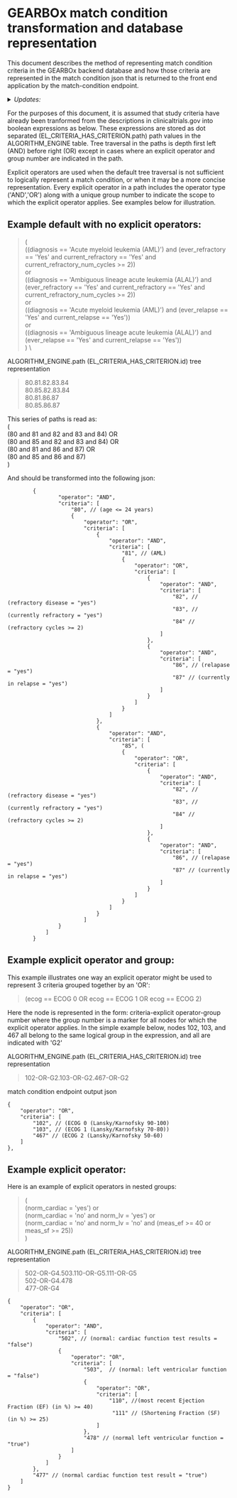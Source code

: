 # GEARBOx match condition transformation and database representation

This document describes the method of representing match condition criteria in the GEARBOx backend database and how those criteria are represented in the match condition json that is returned to the front end application by the match-condition endpoint.

<details>
  <summary>
    <em>Updates:</em>
  </summary>
  
> - July 12, 2022
>   - Initial revision
</details>

For the purposes of this document, it is assumed that study criteria have already been tranformed from the descriptions in <href> clinicaltrials.gov </href>  into boolean expressions as below. These expressions are stored as dot separated (EL_CRITERIA_HAS_CRITERION.path) path values in the ALGORITHM_ENGINE table. Tree traversal in the paths is depth first left (AND) before right (OR) except in cases where an explicit operator and group number are indicated in the path. 

Explicit operators are used when the default tree traversal is not sufficient to logically represent a match condition, or when it may be a more concise representation. Every explicit operator in a path includes the operator type ('AND','OR') along with a unique group number to indicate the scope to which the explicit operator applies. See examples below for illustration. 

## Example default with no explicit operators:
> ( \
> ((diagnosis == 'Acute myeloid leukemia (AML)') and (ever_refractory == 'Yes' and current_refractory == 'Yes' and current_refractory_num_cycles >= 2)) \
> or \
> ((diagnosis == 'Ambiguous lineage acute leukemia (ALAL)') and (ever_refractory == 'Yes' and current_refractory == 'Yes' and current_refractory_num_cycles >= 2)) \
> or \
> ((diagnosis == 'Acute myeloid leukemia (AML)') and (ever_relapse == 'Yes' and current_relapse == 'Yes')) \
> or \
> ((diagnosis == 'Ambiguous lineage acute leukemia (ALAL)') and (ever_relapse == 'Yes' and current_relapse == 'Yes')) \
> ) \

ALGORITHM_ENGINE.path (EL_CRITERIA_HAS_CRITERION.id) tree representation
> 80.81.82.83.84 \
> 80.85.82.83.84 \
> 80.81.86.87 \
> 80.85.86.87 

This series of paths is read as: \
( \
    (80 and 81 and 82 and 83 and 84) OR \
    (80 and 85 and 82 and 83 and 84) OR \
    (80 and 81 and 86 and 87)  OR \
    (80 and 85 and 86 and 87) \
)

And should be transformed into the following json:
```jsonc
        {       
                "operator": "AND", 
                "criteria": [
                    "80", // (age <= 24 years)
                    {   
                        "operator": "OR",
                        "criteria": [ 
                            {   
                                "operator": "AND", 
                                "criteria": [ 
                                    "81", // (AML)
                                    {   
                                        "operator": "OR", 
                                        "criteria": [
                                            {    
                                                "operator": "AND", 
                                                "criteria": [
                                                    "82", // (refractory disease = "yes") 
                                                    "83", // (currently refractory = "yes")
                                                    "84" // (refractory cycles >= 2) 
                                                ] 
                                            },
                                            {   
                                                "operator": "AND",
                                                "criteria": [
                                                    "86", // (relapase = "yes")
                                                    "87" // (currently in relapse = "yes")
                                                ]
                                            }
                                        ]
                                    }
                                ]
                            },
                            {   
                                "operator": "AND",
                                "criteria": [
                                    "85", (
                                    {    
                                        "operator": "OR",
                                        "criteria": [ 
                                            {   
                                                "operator": "AND",
                                                "criteria": [
                                                    "82", // (refractory disease = "yes")
                                                    "83", // (currently refractory = "yes")
                                                    "84" // (refractory cycles >= 2) 
                                                ]
                                            },
                                            {   
                                                "operator": "AND",
                                                "criteria": [ 
                                                    "86", // (relapase = "yes")
                                                    "87" // (currently in relapse = "yes")
                                                ]
                                            }
                                        ]
                                    }
                                ]
                            }
                        ]
                }
            ]
        }
```

## Example explicit operator and group:
This example illustrates one way an explicit operator might be used to represent 3 criteria grouped together by an 'OR':

> (ecog == ECOG 0 OR ecog == ECOG 1 OR ecog == ECOG 2)

Here the node is represented in the form: criteria-explicit operator-group number where the group number is a marker for all nodes for which the explicit operator applies. In the simple example below, nodes 102, 103, and 467 all belong to the same logical group in the expression, and all are indicated with 'G2'

ALGORITHM_ENGINE.path (EL_CRITERIA_HAS_CRITERION.id) tree representation
> 102-OR-G2.103-OR-G2.467-OR-G2

match condition endpoint output json
```jsonc
{
    "operator": "OR",
    "criteria": [
        "102", // (ECOG 0 (Lansky/Karnofsky 90-100)
        "103", // (ECOG 1 (Lansky/Karnofsky 70-80))
        "467" // (ECOG 2 (Lansky/Karnofsky 50-60)
    ]
},
```

## Example explicit operator:
Here is an example of explicit operators in nested groups:

> ( \
>   (norm_cardiac = 'yes') or \
>   (norm_cardiac = 'no' and norm_lv = 'yes') or \
>   (norm_cardiac = 'no' and norm_lv = 'no' and (meas_ef >= 40 or meas_sf >= 25)) \
> )

ALGORITHM_ENGINE.path (EL_CRITERIA_HAS_CRITERION.id) tree representation
> 502-OR-G4.503.110-OR-G5.111-OR-G5 \
> 502-OR-G4.478 \
> 477-OR-G4 

```jsonc
{
    "operator": "OR",
    "criteria": [
        {
            "operator": "AND",
            "criteria": [
                "502", // (normal: cardiac function test results = "false")
                {
                    "operator": "OR",
                    "criteria": [
                        "503",  // (normal: left ventricular function = "false")
                        {
                            "operator": "OR",
                            "criteria": [
                                "110", //(most recent Ejection Fraction (EF) (in %) >= 40)
                                 "111" // (Shortening Fraction (SF) (in %) >= 25)
                            ]
                        },
                        "478" // (normal left ventricular function = "true")
                    ]
                }
            ]
        },
        "477" // (normal cardiac function test result = "true")
    ]
}
```

